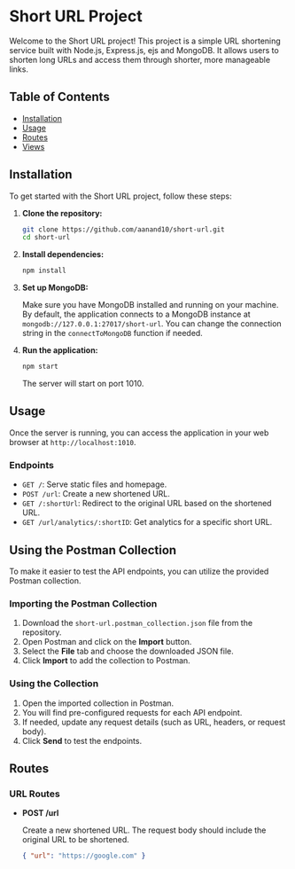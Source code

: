 # Short URL Project

Welcome to the Short URL project! This project is a simple URL shortening service built with Node.js, Express.js, ejs and MongoDB. It allows users to shorten long URLs and access them through shorter, more manageable links.

## Table of Contents

- [Installation](#installation)
- [Usage](#usage)
- [Routes](#routes)
- [Views](#views)

## Installation

To get started with the Short URL project, follow these steps:

1. **Clone the repository:**

   ```sh
   git clone https://github.com/aanand10/short-url.git
   cd short-url
   ```

2. **Install dependencies:**

   ```sh
   npm install
   ```

3. **Set up MongoDB:**

   Make sure you have MongoDB installed and running on your machine. By default, the application connects to a MongoDB instance at `mongodb://127.0.0.1:27017/short-url`. You can change the connection string in the `connectToMongoDB` function if needed.

4. **Run the application:**

   ```sh
   npm start
   ```

   The server will start on port 1010.

## Usage

Once the server is running, you can access the application in your web browser at `http://localhost:1010`.

### Endpoints

- `GET /`: Serve static files and homepage.
- `POST /url`: Create a new shortened URL.
- `GET /:shortUrl`: Redirect to the original URL based on the shortened URL.
- `GET /url/analytics/:shortID`: Get analytics for a specific short URL.

## Using the Postman Collection

To make it easier to test the API endpoints, you can utilize the provided Postman collection.

### Importing the Postman Collection

1. Download the `short-url.postman_collection.json` file from the repository.
2. Open Postman and click on the **Import** button.
3. Select the **File** tab and choose the downloaded JSON file.
4. Click **Import** to add the collection to Postman.

### Using the Collection

1. Open the imported collection in Postman.
2. You will find pre-configured requests for each API endpoint.
3. If needed, update any request details (such as URL, headers, or request body).
4. Click **Send** to test the endpoints.

## Routes

### URL Routes

- **POST /url**

  Create a new shortened URL. The request body should include the original URL to be shortened.

  ```json
  { "url": "https://google.com" }
  ```
